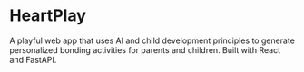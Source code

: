 # HeartPlay
A playful web app that uses AI and child development principles to generate personalized bonding activities for parents and children. Built with React and FastAPI.
